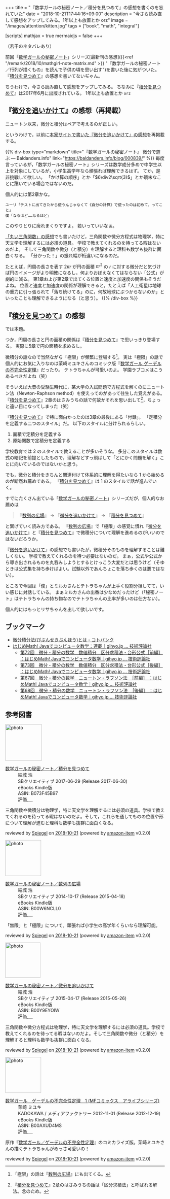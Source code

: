 +++
title = "『数学ガールの秘密ノート／積分を見つめて』の感想を書くのを忘れていた"
date = "2018-10-21T17:44:16+09:00"
description = "今さら読み直して感想をアップしてみる。1年以上も放置とか orz"
image = "/images/attention/kitten.jpg"
tags = ["book", "math", "integral"]

[scripts]
  mathjax = true
  mermaidjs = false
+++

（若干のネタバレあり）

前回「[数学ガールの秘密ノート]」シリーズ[最新刊の感想]({{<ref "/remark/2018/10/mathgirl-note-matrix.md" >}} "『数学ガールの秘密ノート／行列が描くもの』を読んで子供の頃を思い出す")を書いた後に気がついた。
『[積分を見つめて]』の感想を書いてないぢゃん。

ちうわけで，今さら読み直して感想をアップしてみる。
ちなみに『[積分を見つめて]』は2017年6月に出版されている。
1年以上も放置とか `orz`

## 『[微分を追いかけて]』の感想（再掲載）

ニュートン以来，微分と積分はペアで考えるのが正しい。

というわけで，以前に[本家サイトで書いた『微分を追いかけて』の感想](https://baldanders.info/blog/000839/ "『数学ガールの秘密ノート』 微分で遊ぶ — Baldanders.info")を再掲載する。

{{% div-box type="markdown" title="『数学ガールの秘密ノート』 微分で遊ぶ — Baldanders.info" link="https://baldanders.info/blog/000839/" %}}
毎度言っているが，「数学ガールの秘密ノート」シリーズは数学成分多めで中学生以上を対象にしているが，小学生高学年なら頑張れば理解できるはず。 
てか，是非挑戦して欲しい。
「かけ算の順序」とか「$6\div2\sqrt{3}$」とか瑣末なことに躓いている場合ではないのだ。 

個人的には第2章かな。 

```
ユーリ「テストに出てきたから使うんじゃなくて《自分の計算》で使ったのは初めて、ってこと」
僕「なるほど……なるほど」
```

このやりとりに痺れまくりですよ。
若いっていいなぁ。 

[「丸い三角関数」の感想](https://baldanders.info/blog/000685/ "「丸い三角関数」を読む 他 — Baldanders.info")でも書いたけど，三角関数や微分方程式は物理学，特に天文学を理解するには必須の道具。
学校で教えてくれるのを待ってる暇はないのだよ。
そして三角関数や微分（と積分）を理解すると理科も数学も抜群に面白くなる。
「分かった！」の振れ幅が桁違いになるのだ。 

たとえば，円周の長さを表す $2{\pi}r$ が円の面積 ${\pi}r^2$ の $r$ に対する微分だと気づけば円のイメージがより明確になるし，何よりおぼえなくてはならない「公式」が劇的に減る。
第1章および第2章で出てくる位置と速度と加速度の関係もそうだよね。
位置と速度と加速度の関係が理解できると，たとえば「人工衛星は地球の重力に引っ張られて「落ち続けてる」のに，何故地球にぶつからないのか」といったことも理解できるようになる（と思う）。 
{{% /div-box %}}

## 『[積分を見つめて]』の感想

では本題。

つか，円周の長さと円の面積の関係は『[積分を見つめて]』で思いっきり登場する。
実際に5章で円の面積を求めるし。

微積分の話なので当然ながら「極限」が頻繁に登場する[^lim1]。
実は「極限」の話で個人的にお気に入りなのは茉崎ミユキさんのコミック版『[数学ガール ゲーデルの不完全性定理]』だったり。
テトラちゃんが可愛いのよ。
学園ラブコメはこうあるべきだよね（笑）

[^lim1]: 「極限」の話は『[数列の広場]』にも出てくる。

そういえば大昔の受験生時代に，某大学の入試問題で方程式を解くのにニュートン法（Newton-Raphson method）を使えってのがあって往生した覚えがある。
『[積分を見つめて]』2章のはさみうちの話で何故かそれを思い出して[^ni1]，ちょっと遠い目になってしまった（笑）

[^ni1]: 『[積分を見つめて]』2章のはさみうちの話は「区分求積法」と呼ばれる解法。念のため。

『[積分を見つめて]』で特に面白かったのは3章の最後にある「付録」。
「定積分を定義する二つのスタイル」だ。
以下のスタイルに分けられるらしい。

1. 面積で定積分を定義する
2. 原始関数で定積分を定義する

学校教育では 2 のスタイルで教えることが多いそうな。
多分このスタイルは数式の暗記を前提としたもので，理解などすっ飛ばして「とにかく問題を解く」ことに向いているのではないかと思う。

でも，微分と積分をきちんと関連付けて体系的に理解を得たいなら 1 から始めるのが断然お薦めである。
『[積分を見つめて]』は 1 のスタイルで話が進んでいく。

すでにたくさん出ている「[数学ガールの秘密ノート]」シリーズだが，個人的なお薦めは

> 『[数列の広場]』 → 『[微分を追いかけて]』 → 『[積分を見つめて]』

と繋げていく読み方である。
『[数列の広場]』で「極限」の感覚に慣れ『[微分を追いかけて]』と『[積分を見つめて]』で微積分について理解を進めるのがいいのではないだろうか。

『[微分を追いかけて]』の感想でも書いたが，微積分そのものを理解することは難しくない。
学校で教えてくれるのを待つ必要はないのだ。
まぁ，公式や公式から導き出されるものを丸呑みしようとするとけっこう大変だとは思うけど（そゆときは公式集を持ち歩けばよい。試験以外であんちょこを落ち歩くのは悪ではない）。

ところで今回は「僕」とミルカさんとテトラちゃんが上手く役割分担してて，いい感じに対話している。
まぁミルカさんの出番は少なめだったけど（「秘密ノート」はテトラちゃんの持ち物なのでテトラちゃんの比率が多いのは仕方ない）。

個人的にはもっとリサちゃんを出して欲しいです。

## ブックマーク

- [微分積分法(びぶんせきぶんほう)とは - コトバンク](https://kotobank.jp/word/%E5%BE%AE%E5%88%86%E7%A9%8D%E5%88%86%E6%B3%95-1400205)
- [はじめMath! Javaでコンピュータ数学：連載｜gihyo.jp … 技術評論社](https://gihyo.jp/dev/serial/01/java-calculation)
    - [第72回　微分・積分の数学　数値積分　区分求積法・台形公式［前編］ ：はじめMath! Javaでコンピュータ数学｜gihyo.jp … 技術評論社](https://gihyo.jp/dev/serial/01/java-calculation/0072)
    - [第73回　微分・積分の数学　数値積分　区分求積法・台形公式［後編］ ：はじめMath! Javaでコンピュータ数学｜gihyo.jp … 技術評論社](https://gihyo.jp/dev/serial/01/java-calculation/0073)
    - [第67回　微分・積分の数学　ニュートン・ラフソン法　［前編］ ：はじめMath! Javaでコンピュータ数学｜gihyo.jp … 技術評論社](https://gihyo.jp/dev/serial/01/java-calculation/0067)
    - [第68回　微分・積分の数学　ニュートン・ラフソン法　［後編］ ：はじめMath! Javaでコンピュータ数学｜gihyo.jp … 技術評論社](https://gihyo.jp/dev/serial/01/java-calculation/0068)

[数学ガールの秘密ノート]: http://www.hyuki.com/girl/#note "『数学ガール』シリーズ"
[積分を見つめて]: https://www.amazon.co.jp/exec/obidos/ASIN/B073F45B97/baldandersinf-22 "数学ガールの秘密ノート／積分を見つめて | 結城 浩 | 数学 | Kindleストア | Amazon"
[微分を追いかけて]: https://www.amazon.co.jp/exec/obidos/ASIN/B00Y9EYOIW/baldandersinf-22 "数学ガールの秘密ノート／微分を追いかけて | 結城 浩 | 数学 | Kindleストア | Amazon"
[数列の広場]: https://www.amazon.co.jp/exec/obidos/ASIN/B00W6NCLL0/baldandersinf-22 "数学ガールの秘密ノート／数列の広場 | 結城 浩 | 数学 | Kindleストア | Amazon"
[数学ガール ゲーデルの不完全性定理]: https://www.amazon.co.jp/exec/obidos/ASIN/B00AXUD4MS/baldandersinf-22 "数学ガール　ゲーデルの不完全性定理　1 (MFコミックス　アライブシリーズ) | 茉崎 ミユキ | 少年マンガ | Kindleストア | Amazon"

## 参考図書

<div class="hreview">
  <div class="photo"><a class="item url" href="https://www.amazon.co.jp/%E6%95%B0%E5%AD%A6%E3%82%AC%E3%83%BC%E3%83%AB%E3%81%AE%E7%A7%98%E5%AF%86%E3%83%8E%E3%83%BC%E3%83%88%EF%BC%8F%E7%A9%8D%E5%88%86%E3%82%92%E8%A6%8B%E3%81%A4%E3%82%81%E3%81%A6-%E7%B5%90%E5%9F%8E-%E6%B5%A9-ebook/dp/B073F45B97?SubscriptionId=AKIAJYVUJ3DMTLAECTHA&tag=baldandersinf-22&linkCode=xm2&camp=2025&creative=165953&creativeASIN=B073F45B97"><img src="https://images-fe.ssl-images-amazon.com/images/I/41WTBPbSEtL._SL160_.jpg" width="115" alt="photo"></a></div>
  <dl class="fn">
    <dt><a href="https://www.amazon.co.jp/%E6%95%B0%E5%AD%A6%E3%82%AC%E3%83%BC%E3%83%AB%E3%81%AE%E7%A7%98%E5%AF%86%E3%83%8E%E3%83%BC%E3%83%88%EF%BC%8F%E7%A9%8D%E5%88%86%E3%82%92%E8%A6%8B%E3%81%A4%E3%82%81%E3%81%A6-%E7%B5%90%E5%9F%8E-%E6%B5%A9-ebook/dp/B073F45B97?SubscriptionId=AKIAJYVUJ3DMTLAECTHA&tag=baldandersinf-22&linkCode=xm2&camp=2025&creative=165953&creativeASIN=B073F45B97">数学ガールの秘密ノート／積分を見つめて</a></dt>
	<dd>結城 浩</dd>
    <dd>SBクリエイティブ 2017-06-29 (Release 2017-06-30)</dd>
    <dd>eBooks Kindle版</dd>
    <dd>ASIN: B073F45B97</dd>
    <dd>評価<abbr class="rating fa-sm" title="5">&nbsp;<i class="fas fa-star"></i>&nbsp;<i class="fas fa-star"></i>&nbsp;<i class="fas fa-star"></i>&nbsp;<i class="fas fa-star"></i>&nbsp;<i class="fas fa-star"></i></abbr></dd>
  </dl>
  <p class="description">三角関数や微積分は物理学，特に天文学を理解するには必須の道具。学校で教えてくれるのを待ってる暇はないのだよ。そして，これらを通してものの位置や形について理解が進むと理科も数学も抜群に面白くなる。</p>
  <p class="powered-by" >reviewed by <a href='#maker' class='reviewer'>Spiegel</a> on <abbr class="dtreviewed" title="2018-10-21">2018-10-21</abbr> (powered by <a href="https://github.com/spiegel-im-spiegel/amazon-item" >amazon-item</a> v0.2.0)</p>
</div>

<div class="hreview">
  <div class="photo"><a class="item url" href="https://www.amazon.co.jp/%E6%95%B0%E5%AD%A6%E3%82%AC%E3%83%BC%E3%83%AB%E3%81%AE%E7%A7%98%E5%AF%86%E3%83%8E%E3%83%BC%E3%83%88%EF%BC%8F%E6%95%B0%E5%88%97%E3%81%AE%E5%BA%83%E5%A0%B4-%E7%B5%90%E5%9F%8E-%E6%B5%A9-ebook/dp/B00W6NCLL0?SubscriptionId=AKIAJYVUJ3DMTLAECTHA&tag=baldandersinf-22&linkCode=xm2&camp=2025&creative=165953&creativeASIN=B00W6NCLL0"><img src="https://images-fe.ssl-images-amazon.com/images/I/41n9NfuGsIL._SL160_.jpg" width="113" alt="photo"></a></div>
  <dl class="fn">
    <dt><a href="https://www.amazon.co.jp/%E6%95%B0%E5%AD%A6%E3%82%AC%E3%83%BC%E3%83%AB%E3%81%AE%E7%A7%98%E5%AF%86%E3%83%8E%E3%83%BC%E3%83%88%EF%BC%8F%E6%95%B0%E5%88%97%E3%81%AE%E5%BA%83%E5%A0%B4-%E7%B5%90%E5%9F%8E-%E6%B5%A9-ebook/dp/B00W6NCLL0?SubscriptionId=AKIAJYVUJ3DMTLAECTHA&tag=baldandersinf-22&linkCode=xm2&camp=2025&creative=165953&creativeASIN=B00W6NCLL0">数学ガールの秘密ノート／数列の広場</a></dt>
	<dd>結城 浩</dd>
    <dd>SBクリエイティブ 2014-10-17 (Release 2015-04-18)</dd>
    <dd>eBooks Kindle版</dd>
    <dd>ASIN: B00W6NCLL0</dd>
    <dd>評価<abbr class="rating fa-sm" title="5">&nbsp;<i class="fas fa-star"></i>&nbsp;<i class="fas fa-star"></i>&nbsp;<i class="fas fa-star"></i>&nbsp;<i class="fas fa-star"></i>&nbsp;<i class="fas fa-star"></i></abbr></dd>
  </dl>
  <p class="description">「無限」と「極限」について。頑張れば小学生の高学年くらいなら理解可能。</p>
  <p class="powered-by" >reviewed by <a href='#maker' class='reviewer'>Spiegel</a> on <abbr class="dtreviewed" title="2018-10-21">2018-10-21</abbr> (powered by <a href="https://github.com/spiegel-im-spiegel/amazon-item" >amazon-item</a> v0.2.0)</p>
</div>

<div class="hreview">
  <div class="photo"><a class="item url" href="https://www.amazon.co.jp/%E6%95%B0%E5%AD%A6%E3%82%AC%E3%83%BC%E3%83%AB%E3%81%AE%E7%A7%98%E5%AF%86%E3%83%8E%E3%83%BC%E3%83%88%EF%BC%8F%E5%BE%AE%E5%88%86%E3%82%92%E8%BF%BD%E3%81%84%E3%81%8B%E3%81%91%E3%81%A6-%E7%B5%90%E5%9F%8E-%E6%B5%A9-ebook/dp/B00Y9EYOIW?SubscriptionId=AKIAJYVUJ3DMTLAECTHA&tag=baldandersinf-22&linkCode=xm2&camp=2025&creative=165953&creativeASIN=B00Y9EYOIW"><img src="https://images-fe.ssl-images-amazon.com/images/I/41pgiwRb0zL._SL160_.jpg" width="111" alt="photo"></a></div>
  <dl class="fn">
    <dt><a href="https://www.amazon.co.jp/%E6%95%B0%E5%AD%A6%E3%82%AC%E3%83%BC%E3%83%AB%E3%81%AE%E7%A7%98%E5%AF%86%E3%83%8E%E3%83%BC%E3%83%88%EF%BC%8F%E5%BE%AE%E5%88%86%E3%82%92%E8%BF%BD%E3%81%84%E3%81%8B%E3%81%91%E3%81%A6-%E7%B5%90%E5%9F%8E-%E6%B5%A9-ebook/dp/B00Y9EYOIW?SubscriptionId=AKIAJYVUJ3DMTLAECTHA&tag=baldandersinf-22&linkCode=xm2&camp=2025&creative=165953&creativeASIN=B00Y9EYOIW">数学ガールの秘密ノート／微分を追いかけて</a></dt>
	<dd>結城 浩</dd>
    <dd>SBクリエイティブ 2015-04-17 (Release 2015-05-26)</dd>
    <dd>eBooks Kindle版</dd>
    <dd>ASIN: B00Y9EYOIW</dd>
    <dd>評価<abbr class="rating fa-sm" title="5">&nbsp;<i class="fas fa-star"></i>&nbsp;<i class="fas fa-star"></i>&nbsp;<i class="fas fa-star"></i>&nbsp;<i class="fas fa-star"></i>&nbsp;<i class="fas fa-star"></i></abbr></dd>
  </dl>
  <p class="description">三角関数や微分方程式は物理学，特に天文学を理解するには必須の道具。学校で教えてくれるのを待ってる暇はないのだよ。そして三角関数や微分（と積分）を理解すると理科も数学も抜群に面白くなる。</p>
  <p class="powered-by" >reviewed by <a href='#maker' class='reviewer'>Spiegel</a> on <abbr class="dtreviewed" title="2018-10-21">2018-10-21</abbr> (powered by <a href="https://github.com/spiegel-im-spiegel/amazon-item" >amazon-item</a> v0.2.0)</p>
</div>

<div class="hreview">
  <div class="photo"><a class="item url" href="https://www.amazon.co.jp/%E6%95%B0%E5%AD%A6%E3%82%AC%E3%83%BC%E3%83%AB-%E3%82%B2%E3%83%BC%E3%83%87%E3%83%AB%E3%81%AE%E4%B8%8D%E5%AE%8C%E5%85%A8%E6%80%A7%E5%AE%9A%E7%90%86-1-MF%E3%82%B3%E3%83%9F%E3%83%83%E3%82%AF%E3%82%B9-%E3%82%A2%E3%83%A9%E3%82%A4%E3%83%96%E3%82%B7%E3%83%AA%E3%83%BC%E3%82%BA-%E8%8C%89%E5%B4%8E-%E3%83%9F%E3%83%A6%E3%82%AD-ebook/dp/B00AXUD4MS?SubscriptionId=AKIAJYVUJ3DMTLAECTHA&tag=baldandersinf-22&linkCode=xm2&camp=2025&creative=165953&creativeASIN=B00AXUD4MS"><img src="https://images-fe.ssl-images-amazon.com/images/I/51Hz%2BE6YF0L._SL160_.jpg" width="113" alt="photo"></a></div>
  <dl class="fn">
    <dt><a href="https://www.amazon.co.jp/%E6%95%B0%E5%AD%A6%E3%82%AC%E3%83%BC%E3%83%AB-%E3%82%B2%E3%83%BC%E3%83%87%E3%83%AB%E3%81%AE%E4%B8%8D%E5%AE%8C%E5%85%A8%E6%80%A7%E5%AE%9A%E7%90%86-1-MF%E3%82%B3%E3%83%9F%E3%83%83%E3%82%AF%E3%82%B9-%E3%82%A2%E3%83%A9%E3%82%A4%E3%83%96%E3%82%B7%E3%83%AA%E3%83%BC%E3%82%BA-%E8%8C%89%E5%B4%8E-%E3%83%9F%E3%83%A6%E3%82%AD-ebook/dp/B00AXUD4MS?SubscriptionId=AKIAJYVUJ3DMTLAECTHA&tag=baldandersinf-22&linkCode=xm2&camp=2025&creative=165953&creativeASIN=B00AXUD4MS">数学ガール　ゲーデルの不完全性定理　1 (MFコミックス　アライブシリーズ)</a></dt>
	<dd>茉崎 ミユキ</dd>
    <dd>KADOKAWA / メディアファクトリー 2012-11-01 (Release 2012-12-19)</dd>
    <dd>eBooks Kindle版</dd>
    <dd>ASIN: B00AXUD4MS</dd>
    <dd>評価<abbr class="rating fa-sm" title="4">&nbsp;<i class="fas fa-star"></i>&nbsp;<i class="fas fa-star"></i>&nbsp;<i class="fas fa-star"></i>&nbsp;<i class="fas fa-star"></i>&nbsp;<i class="far fa-star"></i></abbr></dd>
  </dl>
  <p class="description">原作『<a href="https://www.amazon.co.jp/exec/obidos/ASIN/B00I8AT1D6/baldandersinf-22">数学ガール／ゲーデルの不完全性定理</a>』のコミカライズ版。茉崎ミユキさんの描くテトラちゃんがめっさ可愛いの！</p>
  <p class="powered-by" >reviewed by <a href='#maker' class='reviewer'>Spiegel</a> on <abbr class="dtreviewed" title="2018-10-21">2018-10-21</abbr> (powered by <a href="https://github.com/spiegel-im-spiegel/amazon-item" >amazon-item</a> v0.2.0)</p>
</div>
